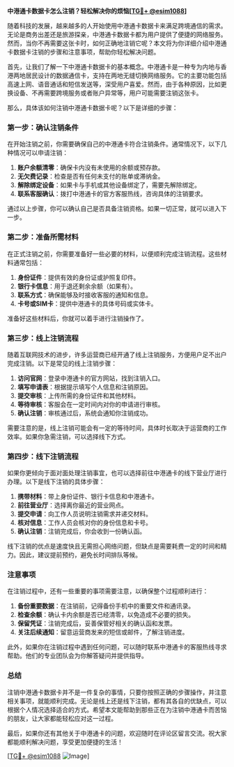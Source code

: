 **中港通卡数据卡怎么注销？轻松解决你的烦恼[[TG💪+ @esim1088](https://t.me/s/esim1088)]**

随着科技的发展，越来越多的人开始使用中港通卡数据卡来满足跨境通信的需求。无论是商务出差还是旅游探亲，中港通卡数据卡都为用户提供了便捷的网络服务。然而，当你不再需要这张卡时，如何正确地注销它呢？本文将为你详细介绍中港通卡数据卡注销的步骤和注意事项，帮助你轻松解决问题。

首先，让我们了解一下中港通卡数据卡的基本概念。中港通卡是一种专为内地与香港两地居民设计的数据通信卡，支持在两地无缝切换网络服务。它的主要功能包括高速上网、语音通话和短信发送等，深受用户喜爱。然而，由于各种原因，比如更换设备、不再需要跨境服务或者账户异常等，用户可能需要注销这张卡。

那么，具体该如何注销中港通卡数据卡呢？以下是详细的步骤：

### 第一步：确认注销条件

在开始注销之前，你需要确保自己的中港通卡符合注销条件。通常情况下，以下几种情况可以申请注销：

1. **账户余额清零**：确保卡内没有未使用的余额或预存款。
2. **无欠费记录**：检查是否有任何未支付的账单或滞纳金。
3. **解除绑定设备**：如果卡与手机或其他设备绑定了，需要先解除绑定。
4. **联系客服确认**：拨打中港通卡的官方客服热线，咨询具体的注销要求。

通过以上步骤，你可以确认自己是否具备注销资格。如果一切正常，就可以进入下一步。

### 第二步：准备所需材料

在正式注销之前，你需要准备好一些必要的材料，以便顺利完成注销流程。这些材料通常包括：

1. **身份证件**：提供有效的身份证或护照复印件。
2. **银行卡信息**：用于退还剩余余额（如果有）。
3. **联系方式**：确保能够及时接收客服的通知和信息。
4. **卡号或SIM卡**：提供中港通卡的具体号码或实体卡。

准备好这些材料后，你就可以着手进行注销操作了。

### 第三步：线上注销流程

随着互联网技术的进步，许多运营商已经开通了线上注销服务，方便用户足不出户完成注销。以下是常见的线上注销步骤：

1. **访问官网**：登录中港通卡的官方网站，找到注销入口。
2. **填写申请表**：根据提示填写个人信息和注销原因。
3. **提交审核**：上传所需的身份证件和其他材料。
4. **等待审核**：客服会在一定时间内对你的申请进行审核。
5. **确认注销**：审核通过后，系统会通知你注销成功。

需要注意的是，线上注销可能会有一定的等待时间，具体时长取决于运营商的工作效率。如果你急需注销，可以选择线下方式。

### 第四步：线下注销流程

如果你更倾向于面对面处理注销事宜，也可以选择前往中港通卡的线下营业厅进行办理。以下是线下注销的具体步骤：

1. **携带材料**：带上身份证件、银行卡信息和中港通卡。
2. **前往营业厅**：选择离你最近的营业网点。
3. **提交申请**：向工作人员说明注销需求并递交材料。
4. **核对信息**：工作人员会核对你的身份信息和卡号。
5. **确认注销**：注销完成后，你会收到一份确认函。

线下注销的优点是速度快且无需担心网络问题，但缺点是需要耗费一定的时间和精力。因此，建议提前预约，避免长时间排队等候。

### 注意事项

在注销过程中，还有一些重要的事项需要注意，以确保整个过程顺利进行：

1. **备份重要数据**：在注销前，记得备份手机中的重要文件和通讯录。
2. **检查余额**：确认卡内余额是否已经清零，以免造成不必要的损失。
3. **保留凭证**：注销完成后，妥善保管好相关的确认函和发票。
4. **关注后续通知**：留意运营商发来的短信或邮件，了解注销进度。

此外，如果你在注销过程中遇到任何问题，可以随时联系中港通卡的客服热线寻求帮助。他们的专业团队会为你解答疑问并提供指导。

### 总结

注销中港通卡数据卡并不是一件复杂的事情，只要你按照正确的步骤操作，并注意相关事项，就能顺利完成。无论是线上还是线下注销，都有其各自的优缺点，可以根据个人情况选择适合的方式。希望本文能帮助到那些正在为注销中港通卡而苦恼的朋友，让大家都能轻松应对这一过程。

最后，如果你还有其他关于中港通卡的问题，欢迎随时在评论区留言交流。祝大家都能顺利解决问题，享受更加便捷的生活！

[[TG💪+ @esim1088](https://t.me/s/esim1088) ![Image](https://i.postimg.cc/4NQfJmqS/Snipaste-2025-05-13-00-14-12.png)]
